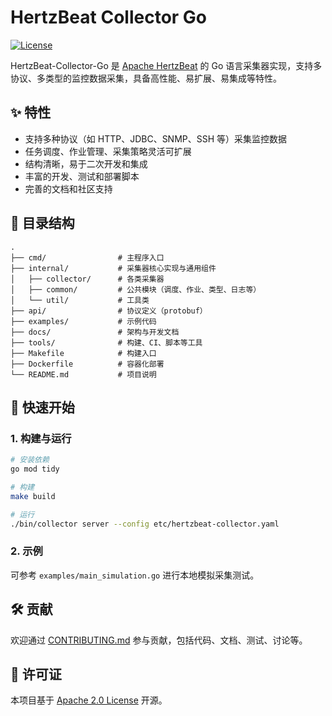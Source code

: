 # HertzBeat Collector Go

[![License](https://img.shields.io/badge/license-Apache%202-blue)](LICENSE)

HertzBeat-Collector-Go 是 [Apache HertzBeat](https://github.com/apache/hertzbeat) 的 Go 语言采集器实现，支持多协议、多类型的监控数据采集，具备高性能、易扩展、易集成等特性。

## ✨ 特性

- 支持多种协议（如 HTTP、JDBC、SNMP、SSH 等）采集监控数据
- 任务调度、作业管理、采集策略灵活可扩展
- 结构清晰，易于二次开发和集成
- 丰富的开发、测试和部署脚本
- 完善的文档和社区支持

## 📂 目录结构

```text
.
├── cmd/                # 主程序入口
├── internal/           # 采集器核心实现与通用组件
│   ├── collector/      # 各类采集器
│   ├── common/         # 公共模块（调度、作业、类型、日志等）
│   └── util/           # 工具类
├── api/                # 协议定义（protobuf）
├── examples/           # 示例代码
├── docs/               # 架构与开发文档
├── tools/              # 构建、CI、脚本等工具
├── Makefile            # 构建入口
├── Dockerfile          # 容器化部署
└── README.md           # 项目说明
```

## 🚀 快速开始

### 1. 构建与运行

```bash
# 安装依赖
go mod tidy

# 构建
make build

# 运行
./bin/collector server --config etc/hertzbeat-collector.yaml
```

### 2. 示例

可参考 `examples/main_simulation.go` 进行本地模拟采集测试。

## 🛠️ 贡献

欢迎通过 [CONTRIBUTING.md](CONTRIBUTING.md) 参与贡献，包括代码、文档、测试、讨论等。

## 📄 许可证

本项目基于 [Apache 2.0 License](LICENSE) 开源。
